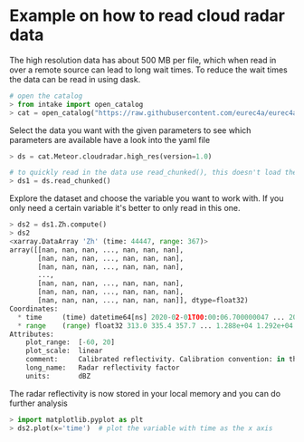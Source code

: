 # Example on how to read cloud radar data
The high resolution data has about 500 MB per file, which when read in over a remote source can lead to long wait times.
To reduce the wait times the data can be read in using dask.

```python
# open the catalog
> from intake import open_catalog
> cat = open_catalog("https://raw.githubusercontent.com/eurec4a/eurec4a-intake/master/catalog.yml")
```
Select the data you want with the given parameters
to see which parameters are available have a look into the yaml file
```python
> ds = cat.Meteor.cloudradar.high_res(version=1.0)

# to quickly read in the data use read_chunked(), this doesn't load the data into memory yet
> ds1 = ds.read_chunked()
```
Explore the dataset and choose the variable you want to work with.
If you only need a certain variable it's better to only read in this one.
```python
> ds2 = ds1.Zh.compute()
> ds2
<xarray.DataArray 'Zh' (time: 44447, range: 367)>
array([[nan, nan, nan, ..., nan, nan, nan],
       [nan, nan, nan, ..., nan, nan, nan],
       [nan, nan, nan, ..., nan, nan, nan],
       ...,
       [nan, nan, nan, ..., nan, nan, nan],
       [nan, nan, nan, ..., nan, nan, nan],
       [nan, nan, nan, ..., nan, nan, nan]], dtype=float32)
Coordinates:
  * time     (time) datetime64[ns] 2020-02-01T00:00:06.700000047 ... 2020-02-...
  * range    (range) float32 313.0 335.4 357.7 ... 1.288e+04 1.292e+04 1.296e+04
Attributes:
    plot_range:  [-60, 20]
    plot_scale:  linear
    comment:     Calibrated reflectivity. Calibration convention: in the abse...
    long_name:   Radar reflectivity factor
    units:       dBZ
```
The radar reflectivity is now stored in your local memory and you can do further analysis
```python
> import matplotlib.pyplot as plt
> ds2.plot(x='time')  # plot the variable with time as the x axis

```